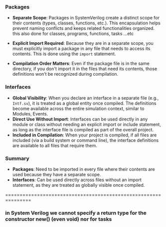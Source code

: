 
### Packages

- **Separate Scope**: Packages in SystemVerilog create a distinct scope for their contents (types, classes, functions, etc.). This encapsulation helps prevent naming conflicts and keeps related functionalities organized. this also done for classes, programs, functions, tasks ...etc

- **Explicit Import Required**: Because they are in a separate scope, you must explicitly import a package in any file that needs to access its contents. This is done using the `import` statement.
- **Compilation Order Matters**: Even if the package file is in the same directory, if you don't import it in the files that need its contents, those definitions won’t be recognized during compilation.

### Interfaces

- **Global Visibility**: When you declare an interface in a separate file (e.g., `Intf.sv`), it is treated as a global entity once compiled. The definitions become available across the entire simulation context, similar to Modules, Events.
- **Direct Use Without Import**: Interfaces can be used directly in any module or class without needing an explicit import or include statement, as long as the interface file is compiled as part of the overall project.
- **Included in Compilation**: When your project is compiled, if all files are included (via a build system or command line), the interface definitions are available to all files that require them.

### Summary

- **Packages**: Need to be imported in every file where their contents are used because they have a separate scope.
- **Interfaces**: Can be used directly across files without an import statement, as they are treated as globally visible once compiled.

===============================================================

### in System Verilog we cannot specify a return type for the constructor new() (even void) nor for tasks 

